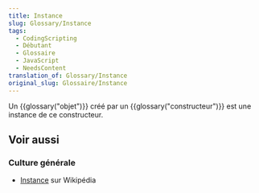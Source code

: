 ```yaml
---
title: Instance
slug: Glossary/Instance
tags:
  - CodingScripting
  - Débutant
  - Glossaire
  - JavaScript
  - NeedsContent
translation_of: Glossary/Instance
original_slug: Glossaire/Instance
---
```


Un {{glossary("objet")}} créé par un {{glossary("constructeur")}} est une instance de ce constructeur.

## Voir aussi

### Culture générale

- [Instance](https://fr.wikipedia.org/wiki/Instance_(programmation)) sur Wikipédia
